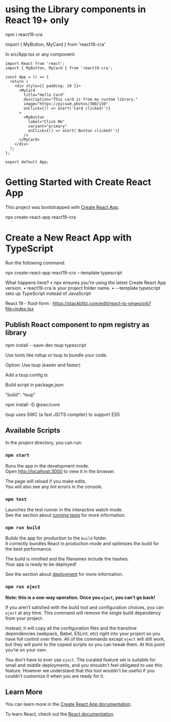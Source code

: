 # using the Library components in React 19+ only
npm i react19-cra

import { MyButton, MyCard } from 'react19-cra'

In src/App.tsx or any component:

```
import React from 'react';
import { MyButton, MyCard } from 'react19-cra'; 

const App = () => {
  return (
    <div style={{ padding: 20 }}>
      <MyCard
        title="Hello Card"
        description="This card is from my custom library."
        image="https://picsum.photos/300/150"
        onClick={() => alert('Card clicked!')}
      >
        <MyButton
          label="Click Me"
          variant="primary"
          onClick={() => alert('Button clicked!')}
        />
      </MyCard>
    </div>
  );
};

export default App;
```


# Getting Started with Create React App

This project was bootstrapped with [Create React App](https://github.com/facebook/create-react-app).

npx create-react-app react19-cra

# Create a New React App with TypeScript
Run the following command:

npx create-react-app react19-cra --template typescript

What happens here?
•	npx ensures you're using the latest Create React App version.
•	react19-cra is your project folder name.
•	--template typescript sets up TypeScript instead of JavaScript


React 19 - fluid-form : https://stackblitz.com/edit/react-ts-ymaezsrb?file=index.tsx

## Publish React component to npm registry as library
npm install --save-dev tsup typescript

Use tools like rollup or tsup to bundle your code.

Option: Use tsup (easier and faster)

Add a tsup.config.ts

Build script in package.json

"build": "tsup"

npm install -D @swc/core

tsup uses SWC (a fast JS/TS compiler) to support ES5
## Available Scripts

In the project directory, you can run:

### `npm start`

Runs the app in the development mode.\
Open [http://localhost:3000](http://localhost:3000) to view it in the browser.

The page will reload if you make edits.\
You will also see any lint errors in the console.

### `npm test`

Launches the test runner in the interactive watch mode.\
See the section about [running tests](https://facebook.github.io/create-react-app/docs/running-tests) for more information.

### `npm run build`

Builds the app for production to the `build` folder.\
It correctly bundles React in production mode and optimizes the build for the best performance.

The build is minified and the filenames include the hashes.\
Your app is ready to be deployed!

See the section about [deployment](https://facebook.github.io/create-react-app/docs/deployment) for more information.

### `npm run eject`

**Note: this is a one-way operation. Once you `eject`, you can’t go back!**

If you aren’t satisfied with the build tool and configuration choices, you can `eject` at any time. This command will remove the single build dependency from your project.

Instead, it will copy all the configuration files and the transitive dependencies (webpack, Babel, ESLint, etc) right into your project so you have full control over them. All of the commands except `eject` will still work, but they will point to the copied scripts so you can tweak them. At this point you’re on your own.

You don’t have to ever use `eject`. The curated feature set is suitable for small and middle deployments, and you shouldn’t feel obligated to use this feature. However we understand that this tool wouldn’t be useful if you couldn’t customize it when you are ready for it.

## Learn More

You can learn more in the [Create React App documentation](https://facebook.github.io/create-react-app/docs/getting-started).

To learn React, check out the [React documentation](https://reactjs.org/).
